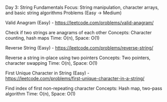 Day 3: String Fundamentals
Focus: String manipulation, character arrays, and basic string algorithms
Problems (Easy → Medium)

Valid Anagram (Easy) - https://leetcode.com/problems/valid-anagram/

Check if two strings are anagrams of each other
Concepts: Character counting, hash maps
Time: O(n), Space: O(1)


Reverse String (Easy) - https://leetcode.com/problems/reverse-string/

Reverse a string in-place using two pointers
Concepts: Two pointers, character swapping
Time: O(n), Space: O(1)


First Unique Character in String (Easy) - https://leetcode.com/problems/first-unique-character-in-a-string/

Find index of first non-repeating character
Concepts: Hash map, two-pass algorithm
Time: O(n), Space: O(1)